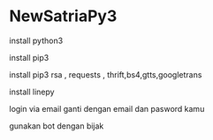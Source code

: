 # NewSatriaPy3

install python3

install pip3

install pip3 rsa , requests , thrift,bs4,gtts,googletrans

install linepy

login via email ganti dengan email dan pasword kamu

gunakan bot dengan bijak
